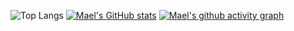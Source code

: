 ![Top Langs](https://github-readme-stats.vercel.app/api/top-langs/?username=maelgoujon&layout=compact)
[![Mael's GitHub stats](https://github-readme-stats.vercel.app/api?username=maelgoujon)](https://github.com/anuraghazra/github-readme-stats)
[![Mael's github activity graph](https://github-readme-activity-graph.vercel.app/graph?username=maelgoujon)](https://github.com/ashutosh00710/github-readme-activity-graph)
